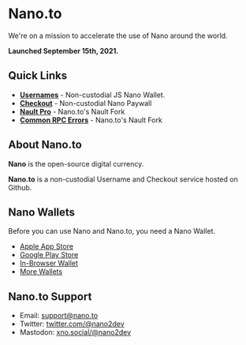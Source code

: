 # Nano.to

We're on a mission to accelerate the use of Nano around the world. 

**Launched September 15th, 2021.**

## **Quick Links**

  - [**Usernames**](/usernames) - Non-custodial JS Nano Wallet.
  - [**Checkout**](/checkout) - Non-custodial Nano Paywall
  - [**Nault Pro**](https://nault.pro) - Nano.to's Nault Fork
  - [**Common RPC Errors**](/rpc-errors.md) - Nano.to's Nault Fork

## About Nano.to

**Nano** is the open-source digital currency.

**Nano.to** is a non-custodial Username and Checkout service hosted on Github. 

## Nano Wallets

Before you can use Nano and Nano.to, you need a Nano Wallet. 

- [Apple App Store](https://itunes.apple.com/us/app/natrium/id1451425707?ls=1&mt=8)
- [Google Play Store](https://play.google.com/store/apps/details?id=co.banano.natriumwallet)
- [In-Browser Wallet](https://nault.pro/) 
- [More Wallets](https://hub.nano.org/i/wallets/2)

## Nano.to Support

- Email: support@nano.to
- Twitter: [twitter.com/@nano2dev](https://twitter.com/nano2dev)
- Mastodon: [xno.social/@nano2dev](https://xno.social/nano2dev)


